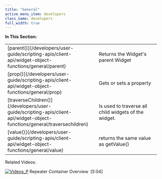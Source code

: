 ```yaml
---
title: "General"
active_menu_item: developers
class_name: developers
full_width: true
---
```



**In This Section:**

<table>
<tr>
<td width="162">
[parent()](/developers/user-guide/scripting-apis/client-api/widget-object-functions/general/parent)

</td>
<td width="21">
</td>
<td width="697">
Returns the Widget's parent Widget

</td>
</tr>
<tr>
<td width="162">
[prop()](/developers/user-guide/scripting-apis/client-api/widget-object-functions/general/prop)

</td>
<td width="21">
</td>
<td width="697">
Gets or sets a property

</td>
</tr>
<tr>
<td width="162">
[traverseChildren()](/developers/user-guide/scripting-apis/client-api/widget-object-functions/general/traversechildren)

</td>
<td width="21">
</td>
<td width="697">
Is used to traverse all child widgets of the widget.

</td>
</tr>
<tr>
<td width="162">
[value()](/developers/user-guide/scripting-apis/client-api/widget-object-functions/general/value)

</td>
<td width="21">
</td>
<td width="697">
returns the same value as getValue()

</td>
</tr>
</table>
Related Videos:

[![Videos\_P](/img/docs/videos_p.png)](http://www.youtube.com/v/3rAyD-f30ic?autoplay=1&hd=1&fs=1&showsearch=0&rel=0&) Repeater Container Overview  [5:04]
